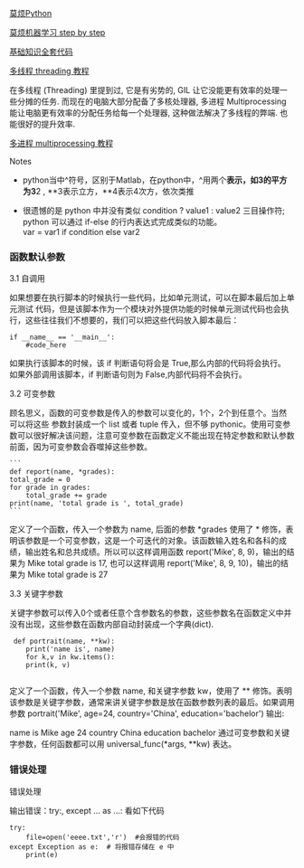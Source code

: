 [莫烦Python](https://github.com/MorvanZhou/easy-scraping-tutorial)

[莫烦机器学习 step by step](https://morvanzhou.github.io/learning-steps/)

[基础知识全套代码](https://github.com/MorvanZhou/tutorials/tree/master/basic)  

[多线程 threading 教程](https://morvanzhou.github.io/tutorials/python-basic/threading/)  

在多线程 (Threading) 里提到过, 它是有劣势的, GIL 让它没能更有效率的处理一些分摊的任务. 而现在的电脑大部分配备了多核处理器, 多进程 Multiprocessing 能让电脑更有效率的分配任务给每一个处理器, 这种做法解决了多线程的弊端. 也能很好的提升效率.  

[多进程 multiprocessing 教程](https://morvanzhou.github.io/tutorials/python-basic/multiprocessing/)  



Notes  
* python当中^符号，区别于Matlab，在python中，^用两个**表示，如3的平方为3**2 , **3表示立方，**4表示4次方，依次类推

* 很遗憾的是 python 中并没有类似 condition ? value1 : value2 三目操作符;    
 python 可以通过 if-else 的行内表达式完成类似的功能。   
 var = var1 if condition else var2
 
### 函数默认参数
3.1 自调用

如果想要在执行脚本的时候执行一些代码，比如单元测试，可以在脚本最后加上单元测试 代码，但是该脚本作为一个模块对外提供功能的时候单元测试代码也会执行，这些往往我们不想要的，我们可以把这些代码放入脚本最后：
```
if __name__ == '__main__':
    #code_here
```

    
如果执行该脚本的时候，该 if 判断语句将会是 True,那么内部的代码将会执行。 如果外部调用该脚本，if 判断语句则为 False,内部代码将不会执行。

3.2 可变参数

顾名思义，函数的可变参数是传入的参数可以变化的，1个，2个到任意个。当然可以将这些 参数封装成一个 list 或者 tuple 传入，但不够 pythonic。使用可变参数可以很好解决该问题，注意可变参数在函数定义不能出现在特定参数和默认参数前面，因为可变参数会吞噬掉这些参数。


    ```
    def report(name, *grades):
    total_grade = 0
    for grade in grades:
        total_grade += grade
    print(name, 'total grade is ', total_grade)
    ```
定义了一个函数，传入一个参数为 name, 后面的参数 *grades 使用了 * 修饰，表明该参数是一个可变参数，这是一个可迭代的对象。该函数输入姓名和各科的成绩，输出姓名和总共成绩。所以可以这样调用函数 report('Mike', 8, 9)，输出的结果为 Mike total grade is 17, 也可以这样调用 report('Mike', 8, 9, 10)，输出的结果为 Mike total grade is 27

3.3 关键字参数

关键字参数可以传入0个或者任意个含参数名的参数，这些参数名在函数定义中并没有出现，这些参数在函数内部自动封装成一个字典(dict).


```
 def portrait(name, **kw):
    print('name is', name)
    for k,v in kw.items():
    print(k, v)
        
```
定义了一个函数，传入一个参数 name, 和关键字参数 kw，使用了 ** 修饰。表明该参数是关键字参数，通常来讲关键字参数是放在函数参数列表的最后。如果调用参数 portrait('Mike', age=24, country='China', education='bachelor') 输出:

name is Mike
age 24
country China
education bachelor
通过可变参数和关键字参数，任何函数都可以用 universal_func(*args, **kw) 表达。



### 错误处理  
错误处理 

输出错误：try:, except ... as ...: 看如下代码

```
try:
    file=open('eeee.txt','r')  #会报错的代码
except Exception as e:  # 将报错存储在 e 中
    print(e)

```
